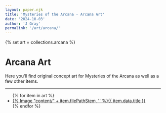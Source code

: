 ```yaml
---
layout: paper.njk
title: 'Mysteries of the Arcana - Arcana Art'
date: '2024-10-03'
author: 'J Gray'
permalink: '/art/arcana/'
---
```


{% set art = collections.arcana %}

<div class="gallery">
<h1>Arcana Art</h1>
Here you'll find original concept art for Mysteries of the Arcana as well as a few other items.
<hr />
<ul>
{% for item in art %}
    <li><a href="{{ item.filePathStem }}">{% Image "content/" + item.filePathStem, '' %}<span>{{ item.data.title }}</span></a></li>
{% endfor %}
</ul>
</div>